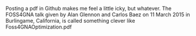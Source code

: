 Posting a pdf in Github makes me feel a little icky, but whatever. The FOSS4GNA talk given by Alan Glennon and Carlos Baez on 11 March 2015 in Burlingame, California, is called something clever like Foss4GNAOptimization.pdf
